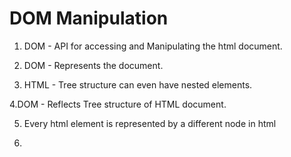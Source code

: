 # DOM Manipulation

1. DOM - API for accessing and Manipulating the html document.

2. DOM - Represents the document.

3. HTML - Tree structure can even have nested elements.

4.DOM - Reflects  Tree structure of HTML document.

5. Every html element is represented by a different node in html

6.
